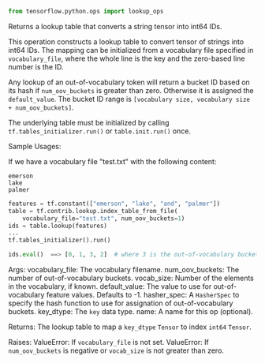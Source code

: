 ```python
from tensorflow.python.ops import lookup_ops
```
Returns a lookup table that converts a string tensor into int64 IDs.

  This operation constructs a lookup table to convert tensor of strings into
  int64 IDs. The mapping can be initialized from a vocabulary file specified in
  `vocabulary_file`, where the whole line is the key and the zero-based line
  number is the ID.

  Any lookup of an out-of-vocabulary token will return a bucket ID based on its
  hash if `num_oov_buckets` is greater than zero. Otherwise it is assigned the
  `default_value`.
  The bucket ID range is `[vocabulary size, vocabulary size + num_oov_buckets]`.

  The underlying table must be initialized by calling
  `tf.tables_initializer.run()` or `table.init.run()` once.

  Sample Usages:

  If we have a vocabulary file "test.txt" with the following content:

  ```
  emerson
  lake
  palmer
  ```

  ```python
  features = tf.constant(["emerson", "lake", "and", "palmer"])
  table = tf.contrib.lookup.index_table_from_file(
      vocabulary_file="test.txt", num_oov_buckets=1)
  ids = table.lookup(features)
  ...
  tf.tables_initializer().run()

  ids.eval()  ==> [0, 1, 3, 2]  # where 3 is the out-of-vocabulary bucket
  ```

  Args:
    vocabulary_file: The vocabulary filename.
    num_oov_buckets: The number of out-of-vocabulary buckets.
    vocab_size: Number of the elements in the vocabulary, if known.
    default_value: The value to use for out-of-vocabulary feature values.
      Defaults to -1.
    hasher_spec: A `HasherSpec` to specify the hash function to use for
      assignation of out-of-vocabulary buckets.
    key_dtype: The `key` data type.
    name: A name for this op (optional).

  Returns:
    The lookup table to map a `key_dtype` `Tensor` to index `int64` `Tensor`.

  Raises:
    ValueError: If `vocabulary_file` is not set.
    ValueError: If `num_oov_buckets` is negative or `vocab_size` is not greater
      than zero.
